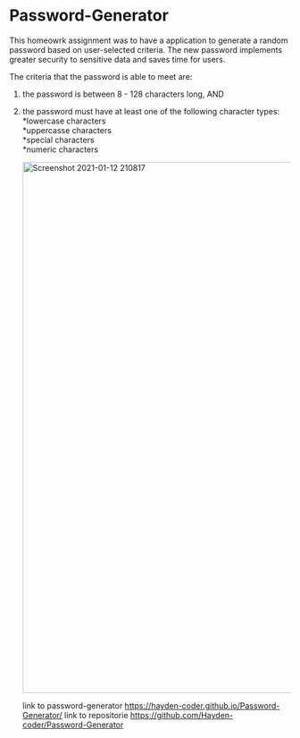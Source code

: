 # Password-Generator

This homeowrk assignment was to have a application to generate a random password based on user-selected criteria.
The new password implements greater security to sensitive data and saves time for users.

The criteria that the password is able to meet are: <br>

1) the password is between 8 - 128 characters long, AND <br>

2) the password must have at least one of the following character types: <br>
    *lowercase characters <br>
    *uppercasse characters <br>
    *special characters <br>
    *numeric characters <br>

    <img width="950" alt="Screenshot 2021-01-12 210817" src="https://user-images.githubusercontent.com/74078719/104409115-652eab00-551a-11eb-9b83-204f39e3ee4e.png">
    
    
    link to password-generator
    https://hayden-coder.github.io/Password-Generator/
   link to repositorie
   https://github.com/Hayden-coder/Password-Generator

